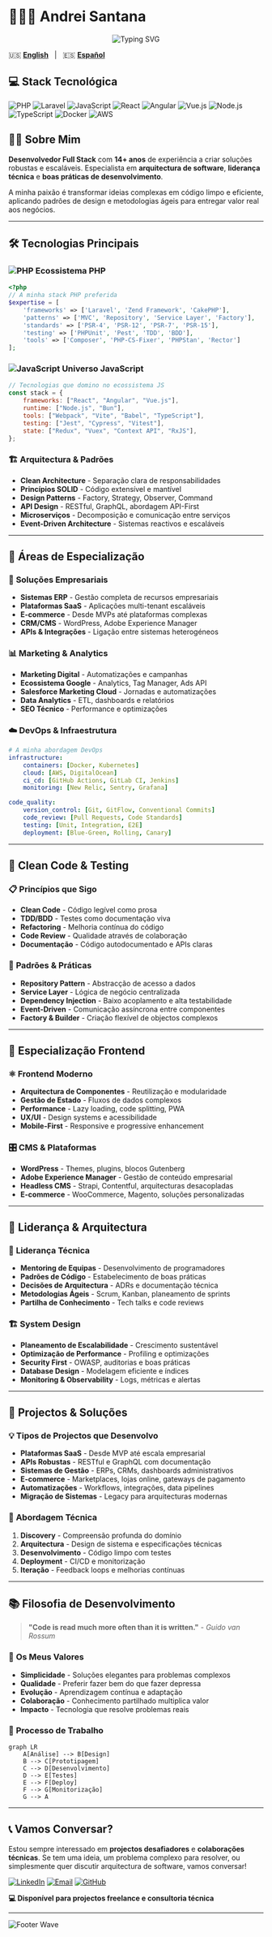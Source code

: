 # 🧑🏻‍💻 Andrei Santana

<div align="center">
  <img src="https://readme-typing-svg.herokuapp.com?font=Fira+Code&weight=500&size=28&duration=3000&pause=1000&color=2196F3&center=true&vCenter=true&width=700&height=70&lines=Desenvolvedor+Full+Stack;Arquitecto+de+Software;Tech+Lead;14%2B+anos+a+criar+soluções;PHP+%7C+JavaScript+%7C+DevOps" alt="Typing SVG" />
</div>

🇺🇸 [**English**](../README.md) &nbsp;&nbsp;|&nbsp;&nbsp; 🇪🇸 [**Español**](README_es.md)

## 💻 Stack Tecnológica

![PHP](https://img.shields.io/badge/PHP-777BB4?style=for-the-badge&logo=php&logoColor=white)
![Laravel](https://img.shields.io/badge/Laravel-FF2D20?style=for-the-badge&logo=laravel&logoColor=white)
![JavaScript](https://img.shields.io/badge/JavaScript-F7DF1E?style=for-the-badge&logo=javascript&logoColor=black)
![React](https://img.shields.io/badge/React-20232A?style=for-the-badge&logo=react&logoColor=61DAFB)
![Angular](https://img.shields.io/badge/Angular-DD0031?style=for-the-badge&logo=angular&logoColor=white)
![Vue.js](https://img.shields.io/badge/Vue.js-35495E?style=for-the-badge&logo=vue.js&logoColor=4FC08D)
![Node.js](https://img.shields.io/badge/Node.js-43853D?style=for-the-badge&logo=node.js&logoColor=white)
![TypeScript](https://img.shields.io/badge/TypeScript-007ACC?style=for-the-badge&logo=typescript&logoColor=white)
![Docker](https://img.shields.io/badge/Docker-2496ED?style=for-the-badge&logo=docker&logoColor=white)
![AWS](https://img.shields.io/badge/Amazon_AWS-232F3E?style=for-the-badge&logo=amazon-aws&logoColor=white)

## 👨‍💻 Sobre Mim

**Desenvolvedor Full Stack** com **14+ anos** de experiência a criar soluções robustas e escaláveis. Especialista em **arquitectura de software**, **liderança técnica** e **boas práticas de desenvolvimento**.

A minha paixão é transformar ideias complexas em código limpo e eficiente, aplicando padrões de design e metodologias ágeis para entregar valor real aos negócios.

---

## 🛠️ Tecnologias Principais

### ![PHP](https://img.shields.io/badge/-777BB4?style=flat-square&logo=php&logoColor=white) **Ecossistema PHP**

```php
<?php
// A minha stack PHP preferida
$expertise = [
    'frameworks' => ['Laravel', 'Zend Framework', 'CakePHP'],
    'patterns' => ['MVC', 'Repository', 'Service Layer', 'Factory'],
    'standards' => ['PSR-4', 'PSR-12', 'PSR-7', 'PSR-15'],
    'testing' => ['PHPUnit', 'Pest', 'TDD', 'BDD'],
    'tools' => ['Composer', 'PHP-CS-Fixer', 'PHPStan', 'Rector']
];
```

### ![JavaScript](https://img.shields.io/badge/-F7DF1E?style=flat-square&logo=javascript&logoColor=black) **Universo JavaScript**

```javascript
// Tecnologias que domino no ecossistema JS
const stack = {
    frameworks: ["React", "Angular", "Vue.js"],
    runtime: ["Node.js", "Bun"],
    tools: ["Webpack", "Vite", "Babel", "TypeScript"],
    testing: ["Jest", "Cypress", "Vitest"],
    state: ["Redux", "Vuex", "Context API", "RxJS"],
};
```

### 🏗️ **Arquitectura & Padrões**

-   **Clean Architecture** - Separação clara de responsabilidades
-   **Princípios SOLID** - Código extensível e mantível
-   **Design Patterns** - Factory, Strategy, Observer, Command
-   **API Design** - RESTful, GraphQL, abordagem API-First
-   **Microserviços** - Decomposição e comunicação entre serviços
-   **Event-Driven Architecture** - Sistemas reactivos e escaláveis

---

## 🎯 Áreas de Especialização

### 💼 **Soluções Empresariais**

-   **Sistemas ERP** - Gestão completa de recursos empresariais
-   **Plataformas SaaS** - Aplicações multi-tenant escaláveis
-   **E-commerce** - Desde MVPs até plataformas complexas
-   **CRM/CMS** - WordPress, Adobe Experience Manager
-   **APIs & Integrações** - Ligação entre sistemas heterogéneos

### 📊 **Marketing & Analytics**

-   **Marketing Digital** - Automatizações e campanhas
-   **Ecossistema Google** - Analytics, Tag Manager, Ads API
-   **Salesforce Marketing Cloud** - Jornadas e automatizações
-   **Data Analytics** - ETL, dashboards e relatórios
-   **SEO Técnico** - Performance e optimizações

### ☁️ **DevOps & Infraestrutura**

```yaml
# A minha abordagem DevOps
infrastructure:
    containers: [Docker, Kubernetes]
    cloud: [AWS, DigitalOcean]
    ci_cd: [GitHub Actions, GitLab CI, Jenkins]
    monitoring: [New Relic, Sentry, Grafana]

code_quality:
    version_control: [Git, GitFlow, Conventional Commits]
    code_review: [Pull Requests, Code Standards]
    testing: [Unit, Integration, E2E]
    deployment: [Blue-Green, Rolling, Canary]
```

---

## 🧪 Clean Code & Testing

### 📋 **Princípios que Sigo**

-   **Clean Code** - Código legível como prosa
-   **TDD/BDD** - Testes como documentação viva
-   **Refactoring** - Melhoria contínua do código
-   **Code Review** - Qualidade através de colaboração
-   **Documentação** - Código autodocumentado e APIs claras

### 🧩 **Padrões & Práticas**

-   **Repository Pattern** - Abstracção de acesso a dados
-   **Service Layer** - Lógica de negócio centralizada
-   **Dependency Injection** - Baixo acoplamento e alta testabilidade
-   **Event-Driven** - Comunicação assíncrona entre componentes
-   **Factory & Builder** - Criação flexível de objectos complexos

---

## 🎨 Especialização Frontend

### ⚛️ **Frontend Moderno**

-   **Arquitectura de Componentes** - Reutilização e modularidade
-   **Gestão de Estado** - Fluxos de dados complexos
-   **Performance** - Lazy loading, code splitting, PWA
-   **UX/UI** - Design systems e acessibilidade
-   **Mobile-First** - Responsive e progressive enhancement

### 🎛️ **CMS & Plataformas**

-   **WordPress** - Themes, plugins, blocos Gutenberg
-   **Adobe Experience Manager** - Gestão de conteúdo empresarial
-   **Headless CMS** - Strapi, Contentful, arquitecturas desacopladas
-   **E-commerce** - WooCommerce, Magento, soluções personalizadas

---

## 🏢 Liderança & Arquitectura

### 👥 **Liderança Técnica**

-   **Mentoring de Equipas** - Desenvolvimento de programadores
-   **Padrões de Código** - Estabelecimento de boas práticas
-   **Decisões de Arquitectura** - ADRs e documentação técnica
-   **Metodologias Ágeis** - Scrum, Kanban, planeamento de sprints
-   **Partilha de Conhecimento** - Tech talks e code reviews

### 🏗️ **System Design**

-   **Planeamento de Escalabilidade** - Crescimento sustentável
-   **Optimização de Performance** - Profiling e optimizações
-   **Security First** - OWASP, auditorias e boas práticas
-   **Database Design** - Modelagem eficiente e índices
-   **Monitoring & Observability** - Logs, métricas e alertas

---

## 🚀 Projectos & Soluções

### 💡 **Tipos de Projectos que Desenvolvo**

-   **Plataformas SaaS** - Desde MVP até escala empresarial
-   **APIs Robustas** - RESTful e GraphQL com documentação
-   **Sistemas de Gestão** - ERPs, CRMs, dashboards administrativos
-   **E-commerce** - Marketplaces, lojas online, gateways de pagamento
-   **Automatizações** - Workflows, integrações, data pipelines
-   **Migração de Sistemas** - Legacy para arquitecturas modernas

### 🔧 **Abordagem Técnica**

1. **Discovery** - Compreensão profunda do domínio
2. **Arquitectura** - Design de sistema e especificações técnicas
3. **Desenvolvimento** - Código limpo com testes
4. **Deployment** - CI/CD e monitorização
5. **Iteração** - Feedback loops e melhorias contínuas

---

## 📚 Filosofia de Desenvolvimento

> **"Code is read much more often than it is written."** - _Guido van Rossum_

### 🎯 **Os Meus Valores**

-   **Simplicidade** - Soluções elegantes para problemas complexos
-   **Qualidade** - Preferir fazer bem do que fazer depressa
-   **Evolução** - Aprendizagem contínua e adaptação
-   **Colaboração** - Conhecimento partilhado multiplica valor
-   **Impacto** - Tecnologia que resolve problemas reais

### 🔄 **Processo de Trabalho**

```mermaid
graph LR
    A[Análise] --> B[Design]
    B --> C[Prototipagem]
    C --> D[Desenvolvimento]
    D --> E[Testes]
    E --> F[Deploy]
    F --> G[Monitorização]
    G --> A
```

---

## 📞 Vamos Conversar?

Estou sempre interessado em **projectos desafiadores** e **colaborações técnicas**. Se tem uma ideia, um problema complexo para resolver, ou simplesmente quer discutir arquitectura de software, vamos conversar!

[![LinkedIn](https://img.shields.io/badge/LinkedIn-0077B5?style=for-the-badge&logo=linkedin&logoColor=white)](https://linkedin.com/in/andreisantana) [![Email](https://img.shields.io/badge/Email-D14836?style=for-the-badge&logo=gmail&logoColor=white)](mailto:andreisantana@gmail.com) [![GitHub](https://img.shields.io/badge/GitHub-100000?style=for-the-badge&logo=github&logoColor=white)](https://github.com/andreisantana)

**💻 Disponível para projectos freelance e consultoria técnica**

---

![Footer Wave](https://capsule-render.vercel.app/api?type=waving&color=gradient&height=60&section=footer)
